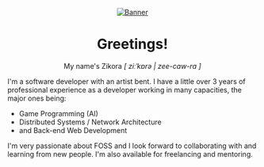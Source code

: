 <div align="center">
  
  [![Banner](https://svg-banners.vercel.app/api?type=rainbow&text1=zikorano%20&width=800&height=400)](https://github.com/zikorano)

Greetings!
=========================
My name's Zikora *[ ziːˈkɒrə | zee-caw-ra ]*<br>
</div>

I'm a software developer with an artist bent.
I have a little over 3 years of professional experience as a developer working in many
capacities, the major ones being:
 - Game Programming (AI)
 - Distributed Systems / Network Architecture
 - and Back-end Web Development

I'm very passionate about FOSS and I look forward to collaborating with and learning from new people.
I'm also available for freelancing and mentoring.


